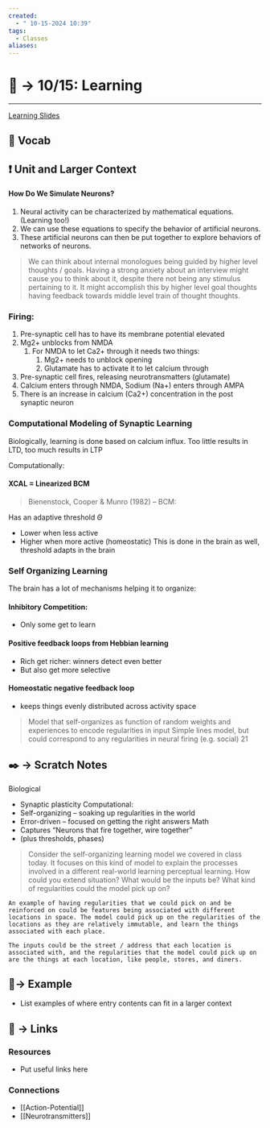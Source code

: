 ```yaml
---
created:
  - " 10-15-2024 10:39"
tags:
  - Classes
aliases:
---
```


# 📗 -> 10/15: Learning
---
[Learning Slides](https://canvas.ucdavis.edu/courses/915659/files?preview=25315615)

## 🎤 Vocab


## ❗ Unit and Larger Context
#### How Do We Simulate Neurons? 
1. Neural activity can be characterized by mathematical equations. (Learning too!)
2. We can use these equations to specify the behavior of artificial neurons.
3. These artificial neurons can then be put together to explore behaviors of networks of neurons.

> We can think about internal monologues being guided by higher level thoughts / goals. Having a strong anxiety about an interview might cause you to think about it, despite there not being any stimulus pertaining to it. It might accomplish this by higher level goal thoughts having feedback towards middle level train of thought thoughts. 


### Firing:
1) Pre-synaptic cell has to have its membrane potential elevated
2) Mg2+ unblocks from NMDA
	1) For NMDA to let Ca2+ through it needs two things:
		1) Mg2+ needs to unblock opening
		2) Glutamate has to activate it to let calcium through
3) Pre-synaptic cell fires, releasing neurotransmatters (glutamate)
4) Calcium enters through NMDA, Sodium (Na+) enters through AMPA
5) There is an increase in calcium (Ca2+) concentration in the post synaptic neuron


### Computational Modeling of Synaptic Learning
Biologically, learning is done based on calcium influx. Too little results in LTD, too much results in LTP

Computationally: 
#### XCAL = Linearized BCM
> Bienenstock, Cooper & Munro (1982) – BCM:

Has an adaptive threshold $\Theta$
- Lower when less active
- Higher when more active (homeostatic)
This is done in the brain as well, threshold adapts in the brain 



### Self Organizing Learning
The brain has a lot of mechanisms helping it to organize:
#### Inhibitory Competition:
- Only some get to learn
#### Positive feedback loops from Hebbian learning
-  Rich get richer: winners detect even better
-  But also get more selective
#### Homeostatic negative feedback loop
-  keeps things evenly distributed across activity space
> Model that self-organizes as function of random weights and experiences to encode regularities in input
> Simple lines model, but could correspond to any regularities in neural firing (e.g. social) 21




## ✒️ -> Scratch Notes

Biological
- Synaptic plasticity
Computational:
- Self-organizing – soaking up regularities in the world
- Error-driven – focused on getting the right answers
Math
- Captures “Neurons that fire together, wire together”
- (plus thresholds, phases)


> Consider the self-organizing learning model we covered in class today. It focuses on this kind of model to explain the processes involved in a different real-world learning perceptual learning. How could you extend situation? What would be the inputs be? What kind of regularities could the model pick up on? 
```
An example of having regularities that we could pick on and be reinforced on could be features being associated with different locations in space. The model could pick up on the regularities of the locations as they are relatively immutable, and learn the things associated with each place. 

The inputs could be the street / address that each location is associated with, and the regularities that the model could pick up on are the things at each location, like people, stores, and diners. 
```


## 🧪-> Example
- List examples of where entry contents can fit in a larger context

## 🔗 -> Links
### Resources
- Put useful links here

### Connections
- [[Action-Potential]]
- [[Neurotransmitters]]
